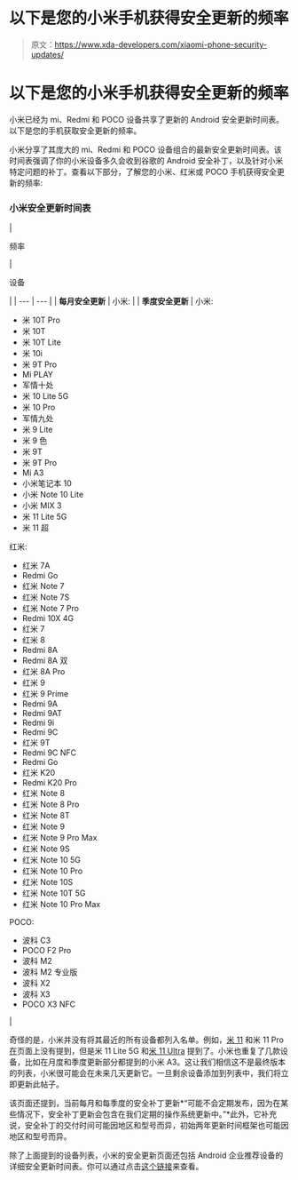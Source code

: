 # 以下是您的小米手机获得安全更新的频率

> 原文：<https://www.xda-developers.com/xiaomi-phone-security-updates/>

# 以下是您的小米手机获得安全更新的频率

小米已经为 mi、Redmi 和 POCO 设备共享了更新的 Android 安全更新时间表。以下是您的手机获取安全更新的频率。

小米分享了其庞大的 mi、Redmi 和 POCO 设备组合的最新安全更新时间表。该时间表强调了你的小米设备多久会收到谷歌的 Android 安全补丁，以及针对小米特定问题的补丁。查看以下部分，了解您的小米、红米或 POCO 手机获得安全更新的频率:

### 小米安全更新时间表

| 

频率

 | 

设备

 |
| --- | --- |
| **每月安全更新** | 小米: |
| **季度安全更新** | 小米:

*   米 10T Pro
*   米 10T
*   米 10T Lite
*   米 10i
*   米 9T Pro
*   Mi PLAY
*   军情十处
*   米 10 Lite 5G
*   米 10 Pro
*   军情九处
*   米 9 Lite
*   米 9 色
*   米 9T
*   米 9T Pro
*   Mi A3
*   小米笔记本 10
*   小米 Note 10 Lite
*   小米 MIX 3
*   米 11 Lite 5G
*   米 11 超

红米:

*   红米 7A
*   Redmi Go
*   红米 Note 7
*   红米 Note 7S
*   红米 Note 7 Pro
*   Redmi 10X 4G
*   红米 7
*   红米 8
*   Redmi 8A
*   Redmi 8A 双
*   红米 8A Pro
*   红米 9
*   红米 9 Prime
*   Redmi 9A
*   Redmi 9AT
*   Redmi 9i
*   Redmi 9C
*   红米 9T
*   Redmi 9C NFC
*   Redmi Go
*   红米 K20
*   Redmi K20 Pro
*   红米 Note 8
*   红米 Note 8 Pro
*   红米 Note 8T
*   红米 Note 9
*   红米 Note 9 Pro Max
*   红米 Note 9S
*   红米 Note 10 5G
*   红米 Note 10 Pro
*   红米 Note 10S
*   红米 Note 10T 5G
*   红米 Note 10 Pro Max

POCO:

*   波科 C3
*   POCO F2 Pro
*   波科 M2
*   波科 M2 专业版
*   波科 X2
*   波科 X3
*   POCO X3 NFC

 |

奇怪的是，小米并没有将其最近的所有设备都列入名单。例如，[米 11](https://www.xda-developers.com/xiaomi-mi-11/) 和米 11 Pro[在](https://www.mi.com/global/service/support/security-update-1.html)页面上没有提到，但是米 11 Lite 5G 和[米 11 Ultra](https://www.xda-developers.com/xiaomi-mi-11-ultra-review/) 提到了。小米也重复了几款设备，比如在月度和季度更新部分都提到的小米 A3。这让我们相信这不是最终版本的列表，小米很可能会在未来几天更新它。一旦剩余设备添加到列表中，我们将立即更新此帖子。

该页面还提到，当前每月和每季度的安全补丁更新*“可能不会定期发布，因为在某些情况下，安全补丁更新会包含在我们定期的操作系统更新中。”*此外，它补充说，安全补丁的交付时间可能因地区和型号而异，初始两年更新时间框架也可能因地区和型号而异。

除了上面提到的设备列表，小米的安全更新页面还包括 Android 企业推荐设备的详细安全更新时间表。你可以通过点击[这个链接](https://www.mi.com/global/service/support/security-update-1.html#:~:text=android%20enterprise%20recommended%20data%20sheet.)来查看。